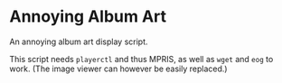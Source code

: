 # Annoying Album Art

An annoying album art display script.

This script needs `playerctl` and thus MPRIS, as well as `wget` and `eog` to work. (The image viewer can however be easily replaced.)
